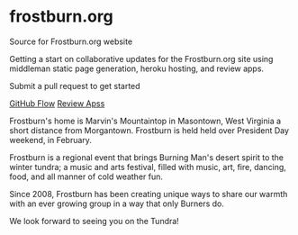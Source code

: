 # frostburn.org
Source for Frostburn.org website

Getting a start on collaborative updates for the Frostburn.org site using middleman static page generation, heroku hosting, and review apps.

Submit a pull request to get started

[GitHub Flow](https://guides.github.com/introduction/flow/)
[Review Apss](https://devcenter.heroku.com/articles/github-integration-review-apps)

Frostburn's home is Marvin's Mountaintop in Masontown, West Virginia a short distance from Morgantown. Frostburn is held held over President Day weekend, in February.

Frostburn is a regional event that brings Burning Man's desert spirit to the winter tundra; a music and arts festival, filled with music, art, fire, dancing, food, and all manner of cold weather fun.

Since 2008, Frostburn has been creating unique ways to share our warmth with an ever growing group in a way that only Burners do.

We look forward to seeing you on the Tundra!
